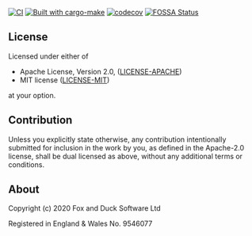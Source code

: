 [![CI][ci_badge]][ci_link]
[![Built with cargo-make][cargo_make_badge]][cargo_make]
[![codecov](https://codecov.io/gh/FoxAndDuckSoftware/aws-rotate-iam-keys-rs/branch/master/graph/badge.svg?token=ZLEAWJBDQ4)](https://codecov.io/gh/FoxAndDuckSoftware/aws-rotate-iam-keys-rs)
[![FOSSA Status](https://app.fossa.com/api/projects/git%2Bgithub.com%2FFoxAndDuckSoftware%2Faws-rotate-iam-keys-rs.svg?type=small)](https://app.fossa.com/projects/git%2Bgithub.com%2FFoxAndDuckSoftware%2Faws-rotate-iam-keys-rs?ref=badge_small)

## License
Licensed under either of

* Apache License, Version 2.0, ([LICENSE-APACHE][license_apache])
* MIT license ([LICENSE-MIT][license_mit])

at your option.

## Contribution
Unless you explicitly state otherwise, any contribution intentionally submitted for inclusion in the work by you, as defined in the Apache-2.0 license, shall be dual licensed as above, without any additional terms or conditions.

## About
Copyright (c) 2020 Fox and Duck Software Ltd

Registered in England & Wales No. 9546077


[license_apache]: https://github.com/FoxAndDuckSoftware/aws-rotate-iam-keys-rs/blob/master/LICENSE-APACHE
[license_mit]: https://github.com/FoxAndDuckSoftware/aws-rotate-iam-keys-rs/blob/master/LICENSE-MIT

[ci_link]: https://github.com/FoxAndDuckSoftware/aws-rotate-iam-keys-rs/actions?workflow=CI
[ci_badge]: https://github.com/FoxAndDuckSoftware/aws-rotate-iam-keys-rs/workflows/CI/badge.svg

[cargo_make]: https://sagiegurari.github.io/cargo-make
[cargo_make_badge]: https://sagiegurari.github.io/cargo-make/assets/badges/cargo-make.svg
